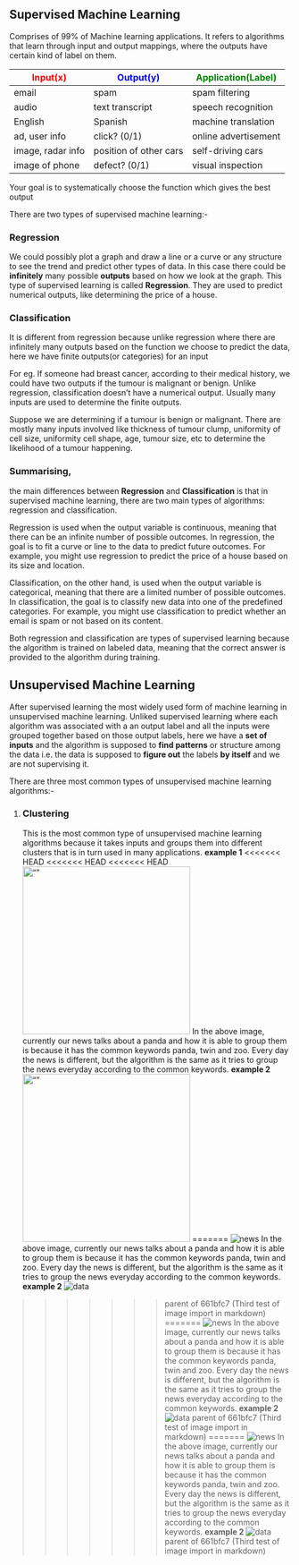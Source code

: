 
## Supervised Machine Learning
Comprises of 99% of Machine learning applications. It refers to algorithms that learn through input and output mappings, where the outputs have certain kind of label on them.

| <span style="color:red">Input(x) | <span style="color:blue">Output(y) | <span style="color:green">Application(Label) |
|----------------------------------|------------------------------------|----------------------------------------------|
| email                            | spam                               | spam filtering                               |
| audio                            | text transcript                    | speech recognition                           |
| English                          | Spanish                            | machine translation                          |
| ad, user info                    | click? (0/1)                       | online advertisement                         |
| image, radar info                | position of other cars             | self-driving cars                            |
| image of phone                   | defect? (0/1)                      | visual inspection                            |

Your goal is to systematically choose the function which gives the best output

There are two types of supervised machine learning:-

### Regression
We could possibly plot a graph and draw a line or a curve or any structure to see the trend and predict other types of data. In this case there could be **infinitely** many possible **outputs** based on how we look at the graph. This type of supervised learning is called **Regression**. They are used to predict numerical outputs, like determining the price of a house.

### Classification
It is different from regression because unlike regression where there are infinitely many outputs based on the function we choose to predict the data, here we have finite outputs(or categories) for an input

For eg. If someone had breast cancer, according to their medical history, we could have two outputs if the tumour is malignant or benign.
Unlike regression, classification doesn’t have a numerical output. Usually many inputs are used to determine the finite outputs.

Suppose we are determining if a tumour is benign or malignant. There are mostly many inputs involved like thickness of tumour clump, uniformity of cell size, uniformity cell shape, age, tumour size, etc to determine the likelihood of a tumour happening.

### Summarising,
the main differences between **Regression** and **Classification** is that in supervised machine learning, there are two main types of algorithms: regression and classification.

Regression is used when the output variable is continuous, meaning that there can be an infinite number of possible outcomes. In regression, the goal is to fit a curve or line to the data to predict future outcomes. For example, you might use regression to predict the price of a house based on its size and location.

Classification, on the other hand, is used when the output variable is categorical, meaning that there are a limited number of possible outcomes. In classification, the goal is to classify new data into one of the predefined categories. For example, you might use classification to predict whether an email is spam or not based on its content.

Both regression and classification are types of supervised learning because the algorithm is trained on labeled data, meaning that the correct answer is provided to the algorithm during training.

## Unsupervised Machine Learning
After supervised learning the most widely used form of machine learning in unsupervised machine learning. Unliked supervised learning where each algorithm was associated with a an output label and all the inputs were grouped together based on those output labels, here we have a **set of inputs** and the algorithm is supposed to **find patterns** or structure among the data i.e. the data is supposed to **figure out** the labels **by itself** and we are not supervising it. 

There are three most common types of unsupervised machine learning algorithms:-
1. ### Clustering
    This is the most common type of unsupervised machine learning algorithms because it takes inputs and groups them into different clusters that is in turn used in many applications.
    **example 1**
<<<<<<< HEAD
<<<<<<< HEAD
<<<<<<< HEAD
    <img src="../googlenews.png" alt= “” width="300" height="300">
    In the above image, currently our news talks about a panda and how it is able to group them is because it has the common keywords panda, twin and zoo. Every day the news is different, but the algorithm is the same as it tries to group the news everyday according to the common keywords.
    **example 2**
    <img src="../data.png" alt= “” width="300" height="300">
=======
    ![news](/Users/ankurpandey/Downloads/googlenews.png "google news image")
    In the above image, currently our news talks about a panda and how it is able to group them is because it has the common keywords panda, twin and zoo. Every day the news is different, but the algorithm is the same as it tries to group the news everyday according to the common keywords.
    **example 2**
    ![data](/Users/ankurpandey/Downloads/data.png "data image")
>>>>>>> parent of 661bfc7 (Third test of image import in markdown)
=======
    ![news](/Users/ankurpandey/Downloads/googlenews.png "google news image")
    In the above image, currently our news talks about a panda and how it is able to group them is because it has the common keywords panda, twin and zoo. Every day the news is different, but the algorithm is the same as it tries to group the news everyday according to the common keywords.
    **example 2**
    ![data](/Users/ankurpandey/Downloads/data.png "data image")
>>>>>>> parent of 661bfc7 (Third test of image import in markdown)
=======
    ![news](/Users/ankurpandey/Downloads/googlenews.png "google news image")
    In the above image, currently our news talks about a panda and how it is able to group them is because it has the common keywords panda, twin and zoo. Every day the news is different, but the algorithm is the same as it tries to group the news everyday according to the common keywords.
    **example 2**
    ![data](/Users/ankurpandey/Downloads/data.png "data image")
>>>>>>> parent of 661bfc7 (Third test of image import in markdown)

